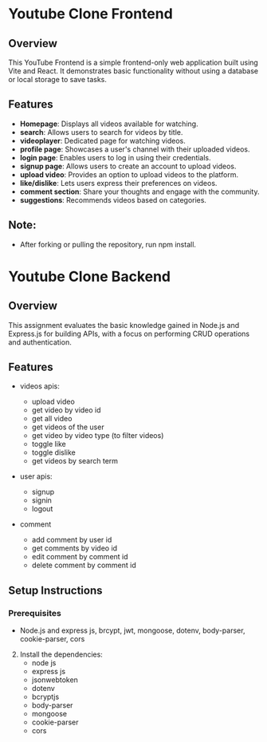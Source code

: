 # Youtube Clone Frontend

## Overview
This YouTube Frontend is a simple frontend-only web application built using Vite and React. It demonstrates basic functionality without using a database or local storage to save tasks.

## Features
- **Homepage**: Displays all videos available for watching.
- **search**: Allows users to search for videos by title.
- **videoplayer**: Dedicated page for watching videos.
- **profile page**: Showcases a user's channel with their uploaded videos.
- **login page**: Enables users to log in using their credentials.
- **signup page**: Allows users to create an account to upload videos.
- **upload video**: Provides an option to upload videos to the platform.
- **like/dislike**: Lets users express their preferences on videos.
- **comment section**: Share your thoughts and engage with the community.
- **suggestions**: Recommends videos based on categories.


## Note:
- After forking or pulling the repository, run npm install.


# Youtube Clone Backend

## Overview
This assignment evaluates the basic knowledge gained in Node.js and Express.js for building APIs, with a focus on performing CRUD operations and authentication.

## Features
- videos apis:
   - upload video
   - get video by video id
   - get all video
   - get videos of the user
   - get video by video type (to filter videos)
   - toggle like
   - toggle dislike
   - get videos by search term
     
- user apis:
  - signup
  - signin
  - logout
    
- comment
  - add comment by user id
  - get comments by video id
  - edit comment by comment id
  - delete comment by comment id


## Setup Instructions

### Prerequisites
- Node.js and express js, brcypt, jwt, mongoose, dotenv, body-parser, cookie-parser, cors
   
2. Install the dependencies:
   - node js
   - express js
   - jsonwebtoken
   - dotenv
   - bcryptjs
   - body-parser
   - mongoose
   - cookie-parser
   - cors


